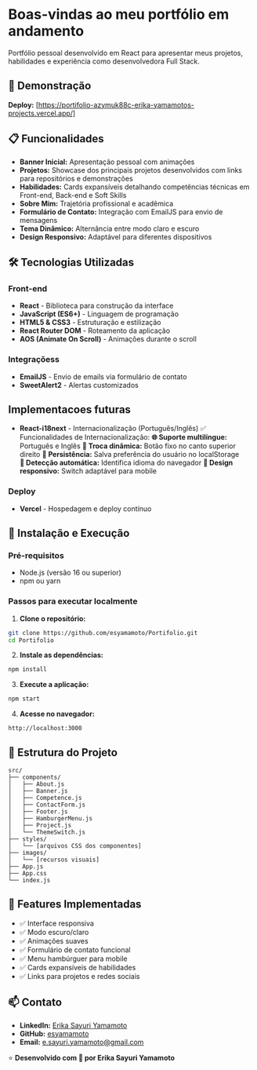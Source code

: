 # Boas-vindas ao meu portfólio em andamento

Portfólio pessoal desenvolvido em React para apresentar meus projetos, habilidades e experiência como desenvolvedora Full Stack.

## 🚀 Demonstração

**Deploy:** [https://portifolio-azymuk88c-erika-yamamotos-projects.vercel.app/]

## 📋 Funcionalidades

- **Banner Inicial:** Apresentação pessoal com animações
- **Projetos:** Showcase dos principais projetos desenvolvidos com links para repositórios e demonstrações
- **Habilidades:** Cards expansíveis detalhando competências técnicas em Front-end, Back-end e Soft Skills
- **Sobre Mim:** Trajetória profissional e acadêmica
- **Formulário de Contato:** Integração com EmailJS para envio de mensagens
- **Tema Dinâmico:** Alternância entre modo claro e escuro
- **Design Responsivo:** Adaptável para diferentes dispositivos

## 🛠️ Tecnologias Utilizadas

### Front-end
- **React** - Biblioteca para construção da interface
- **JavaScript (ES6+)** - Linguagem de programação
- **HTML5 & CSS3** - Estruturação e estilização
- **React Router DOM** - Roteamento da aplicação
- **AOS (Animate On Scroll)** - Animações durante o scroll

### Integraçõess
- **EmailJS** - Envio de emails via formulário de contato
- **SweetAlert2** - Alertas customizados

## Implementacoes futuras
- **React-i18next** - Internacionalização (Português/Inglês) ✅
    Funcionalidades de Internacionalização:
    **🌐 Suporte multilíngue:** Português e Inglês
    **🔄 Troca dinâmica:** Botão fixo no canto superior direito
    **💾 Persistência:** Salva preferência do usuário no localStorage  
    **🎯 Detecção automática:** Identifica idioma do navegador
    **📱 Design responsivo:** Switch adaptável para mobile

### Deploy
- **Vercel** - Hospedagem e deploy contínuo

## 🚀 Instalação e Execução

### Pré-requisitos
- Node.js (versão 16 ou superior)
- npm ou yarn

### Passos para executar localmente

1. **Clone o repositório:**
```bash
git clone https://github.com/esyamamoto/Portifolio.git
cd Portifolio
```

2. **Instale as dependências:**
```bash
npm install
```

3. **Execute a aplicação:**
```bash
npm start
```

4. **Acesse no navegador:**
```
http://localhost:3000
```

## 📁 Estrutura do Projeto

```
src/
├── components/
│   ├── About.js
│   ├── Banner.js
│   ├── Competence.js
│   ├── ContactForm.js
│   ├── Footer.js
│   ├── HamburgerMenu.js
│   ├── Project.js
│   └── ThemeSwitch.js
├── styles/
│   └── [arquivos CSS dos componentes]
├── images/
│   └── [recursos visuais]
├── App.js
├── App.css
└── index.js
```

## 🎨 Features Implementadas

- ✅ Interface responsiva
- ✅ Modo escuro/claro
- ✅ Animações suaves
- ✅ Formulário de contato funcional
- ✅ Menu hambúrguer para mobile
- ✅ Cards expansíveis de habilidades
- ✅ Links para projetos e redes sociais

## 📫 Contato

- **LinkedIn:** [Erika Sayuri Yamamoto](https://www.linkedin.com/in/erikasyamamoto/)
- **GitHub:** [esyamamoto](https://github.com/esyamamoto)
- **Email:** e.sayuri.yamamoto@gmail.com


⭐ **Desenvolvido com 💜 por Erika Sayuri Yamamoto**